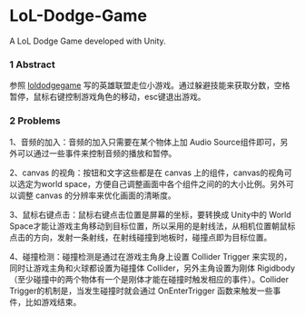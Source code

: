 # LoL-Dodge-Game
A LoL Dodge Game developed with Unity.

### 1 Abstract

参照 [loldodgegame](https://loldodgegame.com/ ) 写的英雄联盟走位小游戏。通过躲避技能来获取分数，空格暂停，鼠标右键控制游戏角色的移动，esc键退出游戏。

### 2 Problems

1、音频的加入：音频的加入只需要在某个物体上加 Audio Source组件即可，另外可以通过一些事件来控制音频的播放和暂停。

2、canvas 的视角：按钮和文字这些都是在 canvas 上的组件，canvas的视角可以选定为world space，方便自己调整画面中各个组件之间的的大小比例。另外可以调整 canvas 的分辨率来优化画面的清晰度。

3、鼠标右键点击：鼠标右键点击位置是屏幕的坐标，要转换成 Unity中的 World Space才能让游戏主角移动到目标位置，所以采用的是射线法，从相机位置朝鼠标点击的方向，发射一条射线，在射线碰撞到地板时，碰撞点即为目标位置。

4、碰撞检测：碰撞检测是通过在游戏主角身上设置 Collider Trigger 来实现的，同时让游戏主角和火球都设置为碰撞体 Collider，另外主角设置为刚体 Rigidbody（至少碰撞中的两个物体有一个是刚体才能在碰撞时触发相应的事件）。Collider Trigger的机制是，当发生碰撞时就会通过 OnEnterTrigger 函数来触发一些事件，比如游戏结束。

